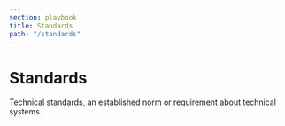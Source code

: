 ```yaml
---
section: playbook
title: Standards
path: "/standards"
---
```


# Standards

Technical standards, an established norm or requirement about technical systems.
